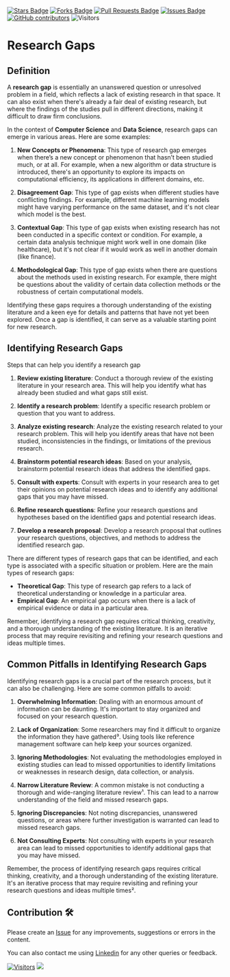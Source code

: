 <a href="https://github.com/drshahizan/research-design/stargazers"><img src="https://img.shields.io/github/stars/drshahizan/research-design" alt="Stars Badge"/></a>
<a href="https://github.com/drshahizan/research-design/network/members"><img src="https://img.shields.io/github/forks/drshahizan/research-design" alt="Forks Badge"/></a>
<a href="https://github.com/drshahizan/research-design/pulls"><img src="https://img.shields.io/github/issues-pr/drshahizan/research-design" alt="Pull Requests Badge"/></a>
<a href="https://github.com/drshahizan/research-design"><img src="https://img.shields.io/github/issues/drshahizan/research-design" alt="Issues Badge"/></a>
<a href="https://github.com/drshahizan/research-design/graphs/contributors"><img alt="GitHub contributors" src="https://img.shields.io/github/contributors/drshahizan/research-design?color=2b9348"></a>
![Visitors](https://api.visitorbadge.io/api/visitors?path=https%3A%2F%2Fgithub.com%2Fdrshahizan%2MCSD1043&labelColor=%23d9e3f0&countColor=%23697689&style=flat)

# Research Gaps

## Definition
A **research gap** is essentially an unanswered question or unresolved problem in a field, which reflects a lack of existing research in that space. It can also exist when there's already a fair deal of existing research, but where the findings of the studies pull in different directions, making it difficult to draw firm conclusions. 

In the context of **Computer Science** and **Data Science**, research gaps can emerge in various areas. Here are some examples:

1. **New Concepts or Phenomena**: This type of research gap emerges when there’s a new concept or phenomenon that hasn’t been studied much, or at all. For example, when a new algorithm or data structure is introduced, there's an opportunity to explore its impacts on computational efficiency, its applications in different domains, etc.

2. **Disagreement Gap**: This type of gap exists when different studies have conflicting findings. For example, different machine learning models might have varying performance on the same dataset, and it's not clear which model is the best.

3. **Contextual Gap**: This type of gap exists when existing research has not been conducted in a specific context or condition. For example, a certain data analysis technique might work well in one domain (like healthcare), but it's not clear if it would work as well in another domain (like finance).

4. **Methodological Gap**: This type of gap exists when there are questions about the methods used in existing research. For example, there might be questions about the validity of certain data collection methods or the robustness of certain computational models.

Identifying these gaps requires a thorough understanding of the existing literature and a keen eye for details and patterns that have not yet been explored. Once a gap is identified, it can serve as a valuable starting point for new research.


## Identifying Research Gaps

Steps that can help you identify a research gap

1. **Review existing literature**: Conduct a thorough review of the existing literature in your research area. This will help you identify what has already been studied and what gaps still exist.

2. **Identify a research problem**: Identify a specific research problem or question that you want to address.

3. **Analyze existing research**: Analyze the existing research related to your research problem. This will help you identify areas that have not been studied, inconsistencies in the findings, or limitations of the previous research.

4. **Brainstorm potential research ideas**: Based on your analysis, brainstorm potential research ideas that address the identified gaps.

5. **Consult with experts**: Consult with experts in your research area to get their opinions on potential research ideas and to identify any additional gaps that you may have missed.

6. **Refine research questions**: Refine your research questions and hypotheses based on the identified gaps and potential research ideas.

7. **Develop a research proposal**: Develop a research proposal that outlines your research questions, objectives, and methods to address the identified research gap.

There are different types of research gaps that can be identified, and each type is associated with a specific situation or problem. Here are the main types of research gaps:

- **Theoretical Gap**: This type of research gap refers to a lack of theoretical understanding or knowledge in a particular area.
- **Empirical Gap**: An empirical gap occurs when there is a lack of empirical evidence or data in a particular area.

Remember, identifying a research gap requires critical thinking, creativity, and a thorough understanding of the existing literature. It is an iterative process that may require revisiting and refining your research questions and ideas multiple times.

## Common Pitfalls in Identifying Research Gaps
Identifying research gaps is a crucial part of the research process, but it can also be challenging. Here are some common pitfalls to avoid:

1. **Overwhelming Information**: Dealing with an enormous amount of information can be daunting. It's important to stay organized and focused on your research question.

2. **Lack of Organization**: Some researchers may find it difficult to organize the information they have gathered³. Using tools like reference management software can help keep your sources organized.

3. **Ignoring Methodologies**: Not evaluating the methodologies employed in existing studies can lead to missed opportunities to identify limitations or weaknesses in research design, data collection, or analysis.

4. **Narrow Literature Review**: A common mistake is not conducting a thorough and wide-ranging literature review¹. This can lead to a narrow understanding of the field and missed research gaps.

5. **Ignoring Discrepancies**: Not noting discrepancies, unanswered questions, or areas where further investigation is warranted can lead to missed research gaps.

6. **Not Consulting Experts**: Not consulting with experts in your research area can lead to missed opportunities to identify additional gaps that you may have missed.

Remember, the process of identifying research gaps requires critical thinking, creativity, and a thorough understanding of the existing literature. It's an iterative process that may require revisiting and refining your research questions and ideas multiple times².

## Contribution 🛠️
Please create an [Issue](https://github.com/drshahizan/MCSD1043/issues) for any improvements, suggestions or errors in the content.

You can also contact me using [Linkedin](https://www.linkedin.com/in/drshahizan/) for any other queries or feedback.

[![Visitors](https://api.visitorbadge.io/api/visitors?path=https%3A%2F%2Fgithub.com%2Fdrshahizan&labelColor=%23697689&countColor=%23555555&style=plastic)](https://visitorbadge.io/status?path=https%3A%2F%2Fgithub.com%2Fdrshahizan)
![](https://hit.yhype.me/github/profile?user_id=81284918)

